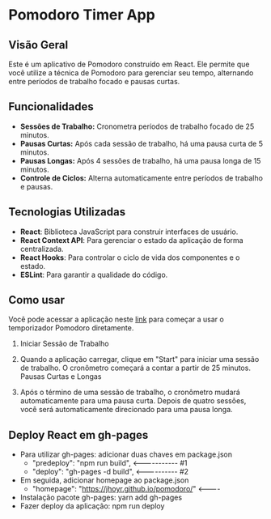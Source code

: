 # Pomodoro Timer App

## Visão Geral

Este é um aplicativo de Pomodoro construído em React. Ele permite que você utilize a técnica de Pomodoro para gerenciar seu tempo, alternando entre períodos de trabalho focado e pausas curtas.

## Funcionalidades

- **Sessões de Trabalho:** Cronometra períodos de trabalho focado de 25 minutos.
- **Pausas Curtas:** Após cada sessão de trabalho, há uma pausa curta de 5 minutos.
- **Pausas Longas:** Após 4 sessões de trabalho, há uma pausa longa de 15 minutos.
- **Controle de Ciclos:** Alterna automaticamente entre períodos de trabalho e pausas.

## Tecnologias Utilizadas

- **React**: Biblioteca JavaScript para construir interfaces de usuário.
- **React Context API**: Para gerenciar o estado da aplicação de forma centralizada.
- **React Hooks**: Para controlar o ciclo de vida dos componentes e o estado.
- **ESLint**: Para garantir a qualidade do código.

## Como usar

Você pode acessar a aplicação neste [link](https://jhoyr.github.io/pomodoro/) para começar a usar o temporizador Pomodoro diretamente.

1. Iniciar Sessão de Trabalho

2. Quando a aplicação carregar, clique em "Start" para iniciar uma sessão de trabalho.
O cronômetro começará a contar a partir de 25 minutos.
Pausas Curtas e Longas

3. Após o término de uma sessão de trabalho, o cronômetro mudará automaticamente para uma pausa curta.
Depois de quatro sessões, você será automaticamente direcionado para uma pausa longa.


## Deploy React em gh-pages

- Para utilizar gh-pages: adicionar duas chaves em package.json
    - "predeploy": "npm run build", <----------- #1
    - "deploy": "gh-pages -d build", <---------- #2
- Em seguida, adicionar homepage ao package.json
    -  "homepage": "https://jhoyr.github.io/pomodoro/" <----
- Instalação pacote gh-pages: yarn add gh-pages
- Fazer deploy da aplicação: npm run deploy 
